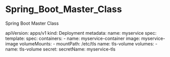 # Spring_Boot_Master_Class
Spring Boot Master Class

apiVersion: apps/v1
kind: Deployment
metadata:
  name: myservice
spec:
  template:
    spec:
      containers:
      - name: myservice-container
        image: myservice-image
        volumeMounts:
        - mountPath: /etc/tls
          name: tls-volume
      volumes:
      - name: tls-volume
        secret:
          secretName: myservice-tls
